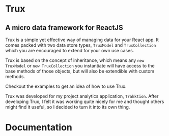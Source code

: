 # Trux
## A micro data framework for ReactJS

Trux is a simple yet effective way of managing data for your React app. It comes packed with two data store types, `TruxModel` and `TruxCollection` which you are encouraged to extend for your own use cases.

Trux is based on the concept of inheritance, which means any `new TruxModel` or `new TruxCollection` you instantiate will have access to the base methods of those objects, but will also be extendible with custom methods.

Checkout the examples to get an idea of how to use Trux.

Trux was developed for my project analytics application, `Trakktion`. After developing Trux, I felt it was working quite nicely for me and thought others might find it useful, so I decided to turn it into its own thing.

# Documentation
